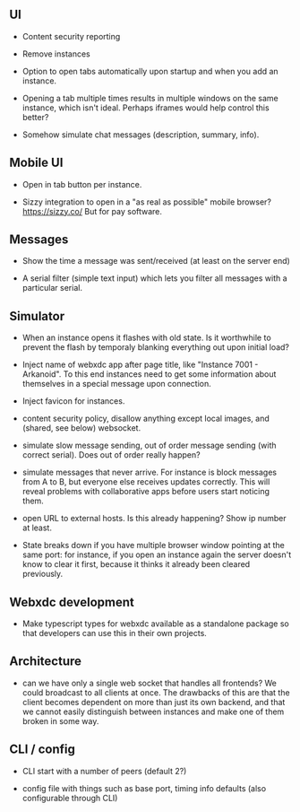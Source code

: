 ## UI

- Content security reporting

- Remove instances

- Option to open tabs automatically upon startup and when you add an instance.

- Opening a tab multiple times results in multiple windows on the same
  instance, which isn't ideal. Perhaps iframes would help control this better?

- Somehow simulate chat messages (description, summary, info).

## Mobile UI

- Open in tab button per instance.

- Sizzy integration to open in a "as real as possible" mobile browser?
  https://sizzy.co/ But for pay software.

## Messages

- Show the time a message was sent/received (at least on the server end)

- A serial filter (simple text input) which lets you filter all messages with a
  particular serial.

## Simulator

- When an instance opens it flashes with old state. Is it worthwhile to prevent
  the flash by temporaly blanking everything out upon initial load?

- Inject name of webxdc app after page title, like "Instance 7001 - Arkanoid".
  To this end instances need to get some information about themselves in a
  special message upon connection.

- Inject favicon for instances.

- content security policy, disallow anything except local images,
  and (shared, see below) websocket.

- simulate slow message sending, out of order message sending (with correct
  serial). Does out of order really happen?

- simulate messages that never arrive. For instance is block messages from A to
  B, but everyone else receives updates correctly. This will reveal problems
  with collaborative apps before users start noticing them.

- open URL to external hosts. Is this already happening? Show ip number at
  least.

- State breaks down if you have multiple browser window pointing at the same
  port: for instance, if you open an instance again the server doesn't know to
  clear it first, because it thinks it already been cleared previously.

## Webxdc development

- Make typescript types for webxdc available as a standalone package so that
  developers can use this in their own projects.

## Architecture

- can we have only a single web socket that handles all frontends? We could
  broadcast to all clients at once. The drawbacks of this are that the client
  becomes dependent on more than just its own backend, and that we cannot
  easily distinguish between instances and make one of them broken in some way.

## CLI / config

- CLI start with a number of peers (default 2?)

- config file with things such as base port, timing info defaults (also
  configurable through CLI)
